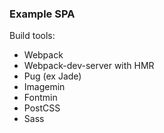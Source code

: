 ### Example SPA

Build tools:
* Webpack
* Webpack-dev-server with HMR
* Pug (ex Jade)
* Imagemin
* Fontmin
* PostCSS
* Sass
